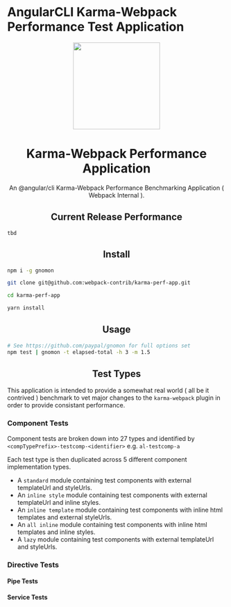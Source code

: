 # AngularCLI Karma-Webpack Performance Test Application

<div align="center">
  <!-- replace with accurate logo e.g from https://worldvectorlogo.com/ -->
  <a href="https://github.com/webpack/webpack">
    <img width="200" height="200" vspace="" hspace="25"
      src="https://cdn.rawgit.com/webpack/media/e7485eb2/logo/icon.svg">
  </a>
  <h1>Karma-Webpack Performance Application</h1>
  <p>An @angular/cli Karma-Webpack Performance Benchmarking Application ( Webpack Internal ).<p>
</div>

<h2 align="center">Current Release Performance</h2>

`tbd`

<h2 align="center">Install</h2>

```bash
npm i -g gnomon

git clone git@github.com:webpack-contrib/karma-perf-app.git

cd karma-perf-app

yarn install
```

<h2 align="center">Usage</h2>

```bash
# See https://github.com/paypal/gnomon for full options set
npm test | gnomon -t elapsed-total -h 3 -m 1.5
```

<h2 align="center">Test Types</h2>

This application is intended to provide a somewhat real world ( all be it contrived ) benchmark to vet major changes to the `karma-webpack` plugin in order to provide consistant performance.

### Component Tests

Component tests are broken down into 27 types and identified by `<compTypePrefix>-testcomp-<identifier>` e.g. `al-testcomp-a`

Each test type is then duplicated across 5 different component implementation types.

- A `standard` module containing test components with external templateUrl and styleUrls.
- An `inline style` module containing test components with external templateUrl and inline styles.
- An `inline template` module containing test components with inline html templates and external styleUrls.
- An `all inline` module containing test components with inline html templates and inline styles.
- A `lazy` module containing test components with external templateUrl and styleUrls.

### Directive Tests

#### Pipe Tests

#### Service Tests
